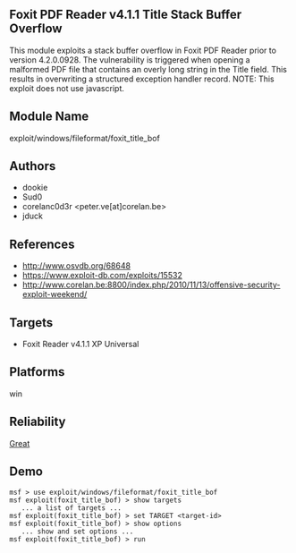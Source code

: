 ## Foxit PDF Reader v4.1.1 Title Stack Buffer Overflow

This module exploits a stack buffer overflow in Foxit PDF 
Reader prior to version 4.2.0.0928. The vulnerability is 
triggered when opening a malformed PDF file that contains an 
overly long string in the Title field. This results in 
overwriting a structured exception handler record. NOTE: 
This exploit does not use javascript.


## Module Name
exploit/windows/fileformat/foxit_title_bof

## Authors
* dookie
* Sud0
* corelanc0d3r <peter.ve[at]corelan.be>
* jduck


## References
* http://www.osvdb.org/68648
* https://www.exploit-db.com/exploits/15532
* http://www.corelan.be:8800/index.php/2010/11/13/offensive-security-exploit-weekend/



## Targets
* Foxit Reader v4.1.1 XP Universal


## Platforms
win

## Reliability
[Great](https://github.com/rapid7/metasploit-framework/wiki/Exploit-Ranking)

## Demo

```
msf > use exploit/windows/fileformat/foxit_title_bof
msf exploit(foxit_title_bof) > show targets
   ... a list of targets ...
msf exploit(foxit_title_bof) > set TARGET <target-id>
msf exploit(foxit_title_bof) > show options
   ... show and set options ...
msf exploit(foxit_title_bof) > run
```
    
    